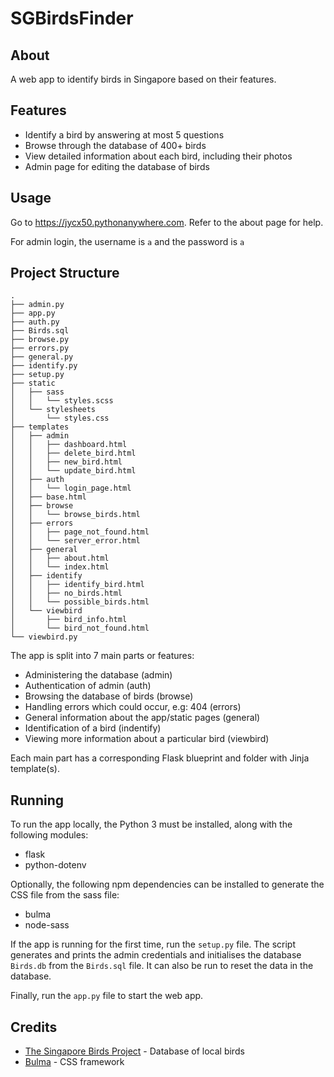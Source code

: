 # SGBirdsFinder

## About

A web app to identify birds in Singapore based on their features.

## Features

- Identify a bird by answering at most 5 questions
- Browse through the database of 400+ birds
- View detailed information about each bird, including their photos
- Admin page for editing the database of birds

## Usage

Go to https://jycx50.pythonanywhere.com. Refer to the about page for help.

For admin login, the username is `a` and the password is `a`

## Project Structure

```text
.
├── admin.py
├── app.py
├── auth.py
├── Birds.sql
├── browse.py
├── errors.py
├── general.py
├── identify.py
├── setup.py
├── static
│   ├── sass
│   │   └── styles.scss
│   └── stylesheets
│       └── styles.css
├── templates
│   ├── admin
│   │   ├── dashboard.html
│   │   ├── delete_bird.html
│   │   ├── new_bird.html
│   │   └── update_bird.html
│   ├── auth
│   │   └── login_page.html
│   ├── base.html
│   ├── browse
│   │   └── browse_birds.html
│   ├── errors
│   │   ├── page_not_found.html
│   │   └── server_error.html
│   ├── general
│   │   ├── about.html
│   │   └── index.html
│   ├── identify
│   │   ├── identify_bird.html
│   │   ├── no_birds.html
│   │   └── possible_birds.html
│   └── viewbird
│       ├── bird_info.html
│       └── bird_not_found.html
└── viewbird.py
```

The app is split into 7 main parts or features:

- Administering the database (admin)
- Authentication of admin (auth)
- Browsing the database of birds (browse)
- Handling errors which could occur, e.g: 404 (errors)
- General information about the app/static pages (general)
- Identification of a bird (indentify)
- Viewing more information about a particular bird (viewbird)

Each main part has a corresponding Flask blueprint and folder with Jinja template(s).

## Running

To run the app locally, the Python 3 must be installed, along with the following modules:

- flask
- python-dotenv

Optionally, the following npm dependencies can be installed to generate the CSS file from the sass file:

- bulma
- node-sass

If the app is running for the first time, run the `setup.py` file. The script generates and prints the admin credentials and initialises the database `Birds.db` from the `Birds.sql` file. It can also be run to reset the data in the database.

Finally, run the `app.py` file to start the web app.

## Credits

- [The Singapore Birds Project](https://singaporebirds.com/) - Database of local birds
- [Bulma](https://bulma.io/) - CSS framework

